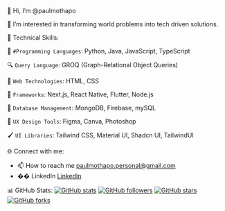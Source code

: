 👋 Hi, I’m @paulmothapo

👀 I’m interested in transforming world problems into tech driven solutions.

🚀 Technical Skills:

:snake: `#Programming Languages`: Python, Java, JavaScript, TypeScript

:mag: `Query Language`: GROQ (Graph-Relational Object Queries)

:page_facing_up: `Web Technologies`: HTML, CSS

:rocket: `Frameworks`: Next.js, React Native, Flutter, Node.js

:floppy_disk: `Database Management`: MongoDB, Firebase, mySQL

:art: `UX Design Tools`: Figma, Canva, Photoshop

:paintbrush: `UI Libraries`: Tailwind CSS, Material UI, Shadcn UI, TailwindUI

🌐 Connect with me:
- 📫 How to reach me paulmothapo.personal@gmail.com
- �� LinkedIn [LinkedIn](www.linkedin.com/in/paulmothapo)

📊 GitHub Stats:
[![GitHub stats](https://github-readme-stats.vercel.app/api?username=paulmothapo&show_icons=true)](https://github.com/paulmothapo)
[![GitHub followers](https://img.shields.io/github/followers/paulmothapo?style=social)](https://github.com/paulmothapo)
[![GitHub stars](https://img.shields.io/github/stars/paulmothapo?style=social)](https://github.com/paulmothapo)
[![GitHub forks](https://img.shields.io/github/forks/paulmothapo?style=social)](https://github.com/paulmothapo)
